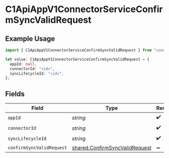 # C1ApiAppV1ConnectorServiceConfirmSyncValidRequest

## Example Usage

```typescript
import { C1ApiAppV1ConnectorServiceConfirmSyncValidRequest } from "conductorone-sdk-typescript/sdk/models/operations";

let value: C1ApiAppV1ConnectorServiceConfirmSyncValidRequest = {
  appId: null,
  connectorId: "<id>",
  syncLifecycleId: "<id>",
};
```

## Fields

| Field                                                                                   | Type                                                                                    | Required                                                                                | Description                                                                             |
| --------------------------------------------------------------------------------------- | --------------------------------------------------------------------------------------- | --------------------------------------------------------------------------------------- | --------------------------------------------------------------------------------------- |
| `appId`                                                                                 | *string*                                                                                | :heavy_check_mark:                                                                      | N/A                                                                                     |
| `connectorId`                                                                           | *string*                                                                                | :heavy_check_mark:                                                                      | N/A                                                                                     |
| `syncLifecycleId`                                                                       | *string*                                                                                | :heavy_check_mark:                                                                      | N/A                                                                                     |
| `confirmSyncValidRequest`                                                               | [shared.ConfirmSyncValidRequest](../../../sdk/models/shared/confirmsyncvalidrequest.md) | :heavy_minus_sign:                                                                      | N/A                                                                                     |